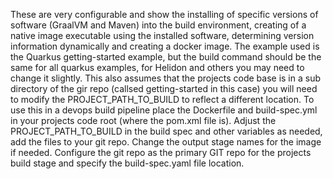 These are very configurable and show the installing of specific versions of software (GraalVM and Maven) into the build environment, creating of a native image executable using the installed software, determining version information dynamically and creating a docker image.
The example used is the Quarkus getting-started example, but the build command should be the same for all quarkus examples, for Helidon and others you may need to change it slightly. This also assumes that the projects code base is in a sub directory of the gir repo (callsed getting-started in this case) you will need to modify the PROJECT_PATH_TO_BUILD to reflect a different location.
To use this in a devops build pipeline place the Dockerfile and build-spec.yml in your projects code root (where the pom.xml file is). Adjust the PROJECT_PATH_TO_BUILD in the build spec and other variables as needed, add the files to your git repo. Change the output stage names for the image if needed. Configure the git repo as the primary GIT repo for the projects build stage and specify the build-spec.yaml file location.
